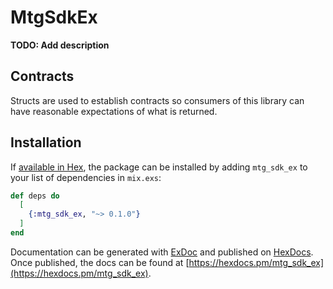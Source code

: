 # MtgSdkEx

**TODO: Add description**

## Contracts

Structs are used to establish contracts so consumers of this library can have reasonable expectations of what is returned.

## Installation

If [available in Hex](https://hex.pm/docs/publish), the package can be installed
by adding `mtg_sdk_ex` to your list of dependencies in `mix.exs`:

```elixir
def deps do
  [
    {:mtg_sdk_ex, "~> 0.1.0"}
  ]
end
```

Documentation can be generated with [ExDoc](https://github.com/elixir-lang/ex_doc)
and published on [HexDocs](https://hexdocs.pm). Once published, the docs can
be found at [https://hexdocs.pm/mtg_sdk_ex](https://hexdocs.pm/mtg_sdk_ex).
